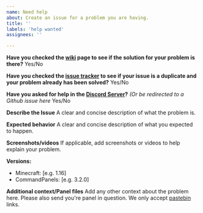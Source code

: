 ```yaml
---
name: Need help
about: Create an issue for a problem you are having.
title: ''
labels: 'help wanted'
assignees: ''

---
```

**Have you checked the [wiki](https://rockyhawk99.gitbook.io/rockyhawk-wiki/commandpanels/wiki) page to see if the solution for your problem is there?**
Yes/No

**Have you checked the [issue tracker](https://github.com/rockyhawk64/CommandPanels/issues?q=is%3Aissue) to see if your issue is a duplicate and your problem already has been solved?**
Yes/No

**Have you asked for help in the [Discord Server](https://discord.com/invite/eUWBWh7)?** *(Or be redirected to a Github issue here*
Yes/No

**Describe the Issue**
A clear and concise description of what the problem is.

**Expected behavior**
A clear and concise description of what you expected to happen.

**Screenshots/videos**
If applicable, add screenshots or videos to help explain your problem.

**Versions:**
 - Minecraft: [e.g. 1.16]
 - CommandPanels: [e.g. 3.2.0]

**Additional context/Panel files**
Add any other context about the problem here. Please also send you're panel in question. We only accept [pastebin](https://pastebin.com/) links.
